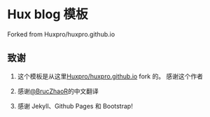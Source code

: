 # Hux blog 模板
Forked from Huxpro/huxpro.github.io

## 致谢

1. 这个模板是从这里[Huxpro/huxpro.github.io](https://github.com/Huxpro/huxpro.github.io)  fork 的。 感谢这个作者
2. 感谢[@BrucZhaoR](https://github.com/BruceZhaoR)的中文翻译 

3. 感谢 Jekyll、Github Pages 和 Bootstrap!



